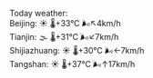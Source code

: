 Today weather:  
Beijing: ☀️   🌡️+33°C 🌬️↖4km/h  
Tianjin: 🌫  🌡️+31°C 🌬️↙7km/h  
Shijiazhuang: ☀️   🌡️+30°C 🌬️←7km/h  
Tangshan: ☀️   🌡️+37°C 🌬️↑17km/h  
